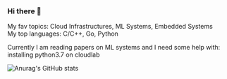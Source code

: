### Hi there 👋

My fav topics:       Cloud Infrastructures, ML Systems, Embedded Systems  
My top languages:    C/C++, Go, Python 

Currently I am reading papers on ML systems and I need some help with: installing python3.7 on cloudlab

<!--
**yiransii/yiransii** is a ✨ _special_ ✨ repository because its `README.md` (this file) appears on your GitHub profile.

Here are some ideas to get you started:

- 🔭 I’m currently working on ...
- 🌱 I’m currently learning ...
- 👯 I’m looking to collaborate on ...
- 🤔 I’m looking for help with ...
- 💬 Ask me about ...
- 📫 How to reach me: ...
- 😄 Pronouns: ...
- ⚡ Fun fact: ...

[![Top Langs](https://github-readme-stats.vercel.app/api/top-langs/?username=anuraghazra&layout=compact)](https://github.com/anuraghazra/github-readme-stats)
-->


![Anurag's GitHub stats](https://github-readme-stats.vercel.app/api?username=yiransii&show_icons=true&theme=graywhite)

